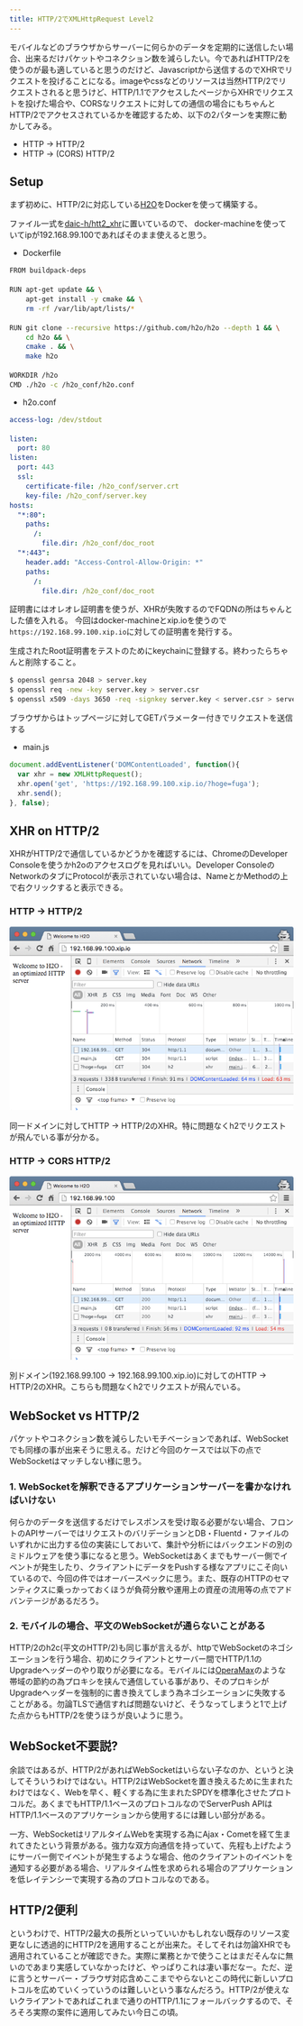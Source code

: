 ```yaml
---
title: HTTP/2でXMLHttpRequest Level2
---
```


モバイルなどのブラウザからサーバーに何らかのデータを定期的に送信したい場合、出来るだけパケットやコネクション数を減らしたい。今であればHTTP/2を使うのが最も適していると思うのだけど、Javascriptから送信するのでXHRでリクエストを投げることになる。imageやcssなどのリソースは当然HTTP/2でリクエストされると思うけど、HTTP/1.1でアクセスしたページからXHRでリクエストを投げた場合や、CORSなリクエストに対しての通信の場合にもちゃんとHTTP/2でアクセスされているかを確認するため、以下の2パターンを実際に動かしてみる。

* HTTP -> HTTP/2
* HTTP -> (CORS) HTTP/2

## Setup

まず初めに、HTTP/2に対応している[H2O](https://h2o.examp1e.net/)をDockerを使って構築する。

ファイル一式を[daic-h/htt2_xhr](https://github.com/daic-h/http2_xhr)に置いているので、
docker-machineを使っていてipが192.168.99.100であればそのまま使えると思う。

* Dockerfile

```sh
FROM buildpack-deps

RUN apt-get update && \
    apt-get install -y cmake && \
    rm -rf /var/lib/apt/lists/*

RUN git clone --recursive https://github.com/h2o/h2o --depth 1 && \
    cd h2o && \
    cmake . && \
    make h2o

WORKDIR /h2o
CMD ./h2o -c /h2o_conf/h2o.conf
```

* h2o.conf

```yaml
access-log: /dev/stdout

listen:
  port: 80
listen:
  port: 443
  ssl:
    certificate-file: /h2o_conf/server.crt
    key-file: /h2o_conf/server.key
hosts:
  "*:80":
    paths:
      /:
        file.dir: /h2o_conf/doc_root
  "*:443":
    header.add: "Access-Control-Allow-Origin: *"
    paths:
      /:
        file.dir: /h2o_conf/doc_root
```

証明書にはオレオレ証明書を使うが、XHRが失敗するのでFQDNの所はちゃんとした値を入れる。
今回はdocker-machineとxip.ioを使うので`https://192.168.99.100.xip.io`に対しての証明書を発行する。

生成されたRoot証明書をテストのためにkeychainに登録する。終わったらちゃんと削除すること。

```sh
$ openssl genrsa 2048 > server.key
$ openssl req -new -key server.key > server.csr
$ openssl x509 -days 3650 -req -signkey server.key < server.csr > server.crt
```

ブラウザからはトップページに対してGETパラメーター付きでリクエストを送信する

* main.js

```js
document.addEventListener('DOMContentLoaded', function(){
  var xhr = new XMLHttpRequest();
  xhr.open('get', 'https://192.168.99.100.xip.io/?hoge=fuga');
  xhr.send();
}, false);
```

## XHR on HTTP/2

XHRがHTTP/2で通信しているかどうかを確認するには、ChromeのDeveloper Consoleを使うかh2oのアクセスログを見ればいい。Developer ConsoleのNetworkのタブにProtocolが表示されていない場合は、NameとかMethodの上で右クリックすると表示できる。

### HTTP -> HTTP/2

![](/assets/images/xhr-http2/http_xhr_http2.png)

同一ドメインに対してHTTP -> HTTP/2のXHR。特に問題なくh2でリクエストが飛んでいる事が分かる。

### HTTP -> CORS HTTP/2

![](/assets/images/xhr-http2/http_xhr_cors_http2.png)

別ドメイン(192.168.99.100 -> 192.168.99.100.xip.io)に対してのHTTP -> HTTP/2のXHR。こちらも問題なくh2でリクエストが飛んでいる。

## WebSocket vs HTTP/2

パケットやコネクション数を減らしたいモチベーションであれば、WebSocketでも同様の事が出来そうに思える。だけど今回のケースでは以下の点でWebSocketはマッチしない様に思う。

### 1. WebSocketを解釈できるアプリケーションサーバーを書かなければいけない

何らかのデータを送信するだけでレスポンスを受け取る必要がない場合、フロントのAPIサーバーではリクエストのバリデーションとDB・Fluentd・ファイルのいずれかに出力する位の実装にしておいて、集計や分析にはバックエンドの別のミドルウェアを使う事になると思う。WebSocketはあくまでもサーバー側でイベントが発生したり、クライアントにデータをPushする様なアプリにこそ向いているので、今回の件ではオーバースペックに思う。また、既存のHTTPのセマンティクスに乗っかっておくほうが負荷分散や運用上の資産の流用等の点でアドバンテージがあるだろう。

### 2. モバイルの場合、平文のWebSocketが通らないことがある

HTTP/2のh2c(平文のHTTP/2)も同じ事が言えるが、httpでWebSocketのネゴシエーションを行う場合、初めにクライアントとサーバー間でHTTP/1.1のUpgradeヘッダーのやり取りが必要になる。モバイルには[OperaMax](http://www.opera.com/ja/mobile/max/android)のような帯域の節約の為プロキシを挟んで通信している事があり、そのプロキシがUpgradeヘッダーを強制的に書き換えてしまう為ネゴシエーションに失敗することがある。勿論TLSで通信すれば問題ないけど、そうなってしまうと1で上げた点からもHTTP/2を使うほうが良いように思う。

## WebSocket不要説?

余談ではあるが、HTTP/2があればWebSocketはいらない子なのか、というと決してそういうわけではない。HTTP/2はWebSocketを置き換えるために生まれたわけではなく、Webを早く、軽くする為に生まれたSPDYを標準化させたプロトコルだ。あくまでもHTTP/1.1ベースのプロトコルなのでServerPush APIはHTTP/1.1ベースのアプリケーションから使用するには難しい部分がある。

一方、WebSocketはリアルタイムWebを実現する為にAjax・Cometを経て生まれてきたという背景がある。強力な双方向通信を持っていて、先程も上げたようにサーバー側でイベントが発生するような場合、他のクライアントのイベントを通知する必要がある場合、リアルタイム性を求められる場合のアプリケーションを低レイテンシーで実現する為のプロトコルなのである。

## HTTP/2便利

というわけで、HTTP/2最大の長所といっていいかもしれない既存のリソース変更なしに透過的にHTTP/2を適用することが出来た。そしてそれは勿論XHRでも適用されていることが確認できた。実際に業務とかで使うことはまだそんなに無いのであまり実感していなかったけど、やっぱりこれは凄い事だなー。ただ、逆に言うとサーバー・ブラウザ対応含めここまでやらないとこの時代に新しいプロトコルを広めていくっていうのは難しいという事なんだろう。HTTP/2が使えないクライアントであればこれまで通りのHTTP/1.1にフォールバックするので、そろそろ実際の案件に適用してみたい今日この頃。
